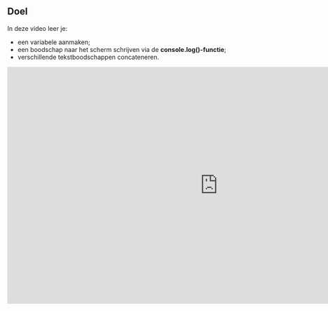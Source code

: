 ## Doel

In deze video leer je: 
* een variabele aanmaken;
* een boodschap naar het scherm schrijven via de **console.log()-functie**;
* verschillende tekstboodschappen concateneren.

<div class ="dodona-centered-group">
<iframe width="960" height="540" src="https://www.youtube.com/embed/oHMEza5C8Vg?list=PL7qul8TV_7p7v3bp1KpzJrH5Yb56Ha4Nx" title="Computationeel Denken &amp; Javascript: Hoofdstuk 1 - Hello, World!" frameborder="0" allow="accelerometer; autoplay; clipboard-write; encrypted-media; gyroscope; picture-in-picture; web-share" allowfullscreen></iframe>
</div>
